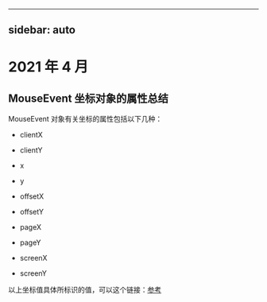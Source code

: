 ---

## sidebar: auto

# 2021 年 4 月

## MouseEvent 坐标对象的属性总结

MouseEvent 对象有关坐标的属性包括以下几种：

- clientX
- clientY
- x
- y

- offsetX
- offsetY

- pageX
- pageY

- screenX
- screenY

以上坐标值具体所标识的值，可以这个链接：[参考](https://blog.csdn.net/actionActivity/article/details/103908842)
